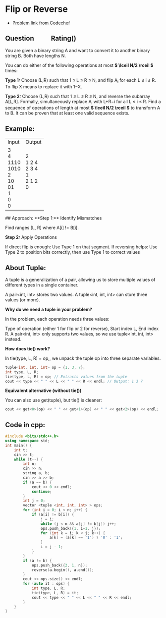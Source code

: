 # Flip or Reverse
- [Problem link from Codechef](https://www.codechef.com/problems/FLIPREV)
## Question &nbsp;&nbsp;&nbsp;&nbsp;&nbsp;&nbsp;&nbsp;&nbsp;&nbsp; Rating()
You are given a binary string A and want to convert it to another binary string B. Both have lengths N.

You can do either of the following operations at most **$ \lceil N/2 \rceil $** times:

**Type 1:** Choose (L,R) such that 1 ≤ L ≤ R ≤ N, and flip A<sub>i</sub> for each L ≤ i ≤ R. To flip X means to replace it with 1−X.

**Type 2:** Choose (L,R) such that 1 ≤ L ≤ R ≤ N, and reverse the subarray A[L,R]. Formally, simultaneously replace A<sub>i</sub> with L+R−i for all L ≤ i ≤ R. Find a sequence of operations of length at most **$ \lceil N/2 \rceil $** to transform A to B. It can be proven that at least one valid sequence exists.

## Example:
<table>
  <tr>
    <td>Input</td>
    <td>Output</td>
  </tr>
  <tr>
    <td>3<br>4<br>1110<br>1010<br>2<br>10<br>01<br>1<br>0<br>0</td>
    <td>2<br>1 2 4<br>2 3 4<br>1<br>2 1 2<br>0<br><br><br></td>
  </tr>
</table>
## Approach:
**Step 1:** Identify Mismatches

Find ranges [L, R] where A[i] != B[i].

**Step 2:** Apply Operations

If direct flip is enough: Use Type 1 on that segment.
If reversing helps: Use Type 2 to position bits correctly, then use Type 1 to correct values

## About Tuple:
A tuple is a generalization of a pair, allowing us to store multiple values of different types in a single container.

A pair<int, int> stores two values.
A tuple<int, int, int> can store three values (or more).

**Why do we need a tuple in your problem?**

In the problem, each operation needs three values:

Type of operation (either 1 for flip or 2 for reverse),
Start index L,
End index R.
A pair<int, int> only supports two values, so we use tuple<int, int, int> instead.

**How does tie() work?**

In tie(type, L, R) = op;, we unpack the tuple op into three separate variables.
```cpp
tuple<int, int, int> op = {1, 3, 7};
int type, L, R;
tie(type, L, R) = op; // Extracts values from the tuple
cout << type << " " << L << " " << R << endl; // Output: 1 3 7
```
**Equivalent alternative (without tie())**

You can also use get<index>(tuple), but tie() is cleaner:
```cpp
cout << get<0>(op) << " " << get<1>(op) << " " << get<2>(op) << endl;
```
## Code in cpp:
```cpp
#include <bits/stdc++.h>
using namespace std;
int main() {
    int t;
    cin >> t;
    while (t--) {
        int n;
        cin >> n;
        string a, b;
        cin >> a >> b;
        if (a == b) {
            cout << 0 << endl;
            continue;
        }
        int j = 0;
        vector <tuple <int, int, int> > ops;
        for (int i = 0; i < n; i++) {
            if (a[i] != b[i]) {
                j = i;
                while (j < n && a[j] != b[j]) j++;
                ops.push_back({1, i+1, j});
                for (int k = i; k < j; k++) {
                    a[k] = (a[k] == '1') ? '0' : '1';
                }
                i = j - 1;
            }
        }
        if (a != b) {
            ops.push_back({2, 1, n});
            reverse(a.begin(), a.end());
        }
        cout << ops.size() << endl;
        for (auto it : ops) {
            int type, L, R;
            tie(type, L, R) = it;
            cout << type << " " << L << " " << R << endl;
        }
    }
}
```
